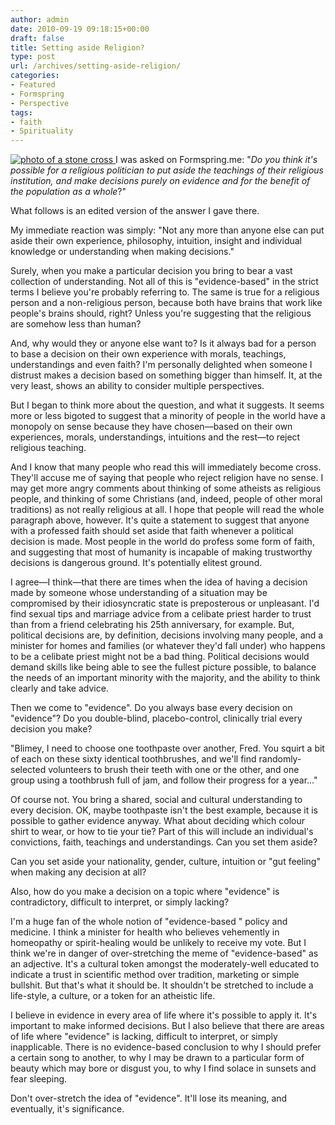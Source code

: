 ```yaml
---
author: admin
date: 2010-09-19 09:18:15+00:00
draft: false
title: Setting aside Religion?
type: post
url: /archives/setting-aside-religion/
categories:
- Featured
- Formspring
- Perspective
tags:
- faith
- Spirituality
---
```


[![photo of a stone cross](http://zachbeauvais.com/wp-content/uploads/2010/09/5003329951_523ff9795e_o-705x300.png)
](https://www.flickr.com/photos/beauvais/5003329951)I was asked on Formspring.me: "_Do you think it's possible for a religious politician to put aside the teachings of their religious institution, and make decisions purely on evidence and for the benefit of the population as a whole_?"

What follows is an edited version of the answer I gave there.

My immediate reaction was simply: "Not any more than anyone else can put aside their own experience, philosophy, intuition, insight and individual knowledge or understanding when making decisions."

Surely, when you make a particular decision you bring to bear a vast collection of understanding. Not all of this is "evidence-based" in the strict terms I believe you're probably referring to. The same is true for a religious person and a non-religious person, because both have brains that work like people's brains should, right? Unless you're suggesting that the religious are somehow less than human?

And, why would they or anyone else want to? Is it always bad for a person to base a decision on their own experience with morals, teachings, understandings and even faith? I'm personally delighted when someone I distrust makes a decision based on something bigger than himself. It, at the very least, shows an ability to consider multiple perspectives.

But I began to think more about the question, and what it suggests. It seems more or less bigoted to suggest that a minority of people in the world have a monopoly on sense because they have chosen—based on their own experiences, morals, understandings, intuitions and the rest—to reject religious teaching.

And I know that many people who read this will immediately become cross. They'll accuse me of saying that people who reject religion have no sense. I may get more angry comments about thinking of some atheists as religious people, and thinking of some Christians (and, indeed, people of other moral traditions) as not really religious at all. I hope that people will read the whole paragraph above, however. It's quite a statement to suggest that anyone with a professed faith should set aside that faith whenever a political decision is made. Most people in the world do profess some form of faith, and suggesting that most of humanity is incapable of making trustworthy decisions is dangerous ground. It's potentially elitest ground.

I agree—I think—that there are times when the idea of having a decision made by someone whose understanding of a situation may be compromised by their idiosyncratic state is preposterous or unpleasant. I'd find sexual tips and marriage advice from a celibate priest harder to trust than from a friend celebrating his 25th anniversary, for example. But, political decisions are, by definition, decisions involving many people, and a minister for homes and families (or whatever they'd fall under) who happens to be a celibate priest might not be a bad thing. Political decisions would demand skills like being able to see the fullest picture possible, to balance the needs of an important minority with the majority, and the ability to think clearly and take advice.

Then we come to "evidence". Do you always base every decision on "evidence"? Do you double-blind, placebo-control, clinically trial every decision you make?

"Blimey, I need to choose one toothpaste over another, Fred. You squirt a bit of each on these sixty identical toothbrushes, and we'll find randomly-selected volunteers to brush their teeth with one or the other, and one group using a toothbrush full of jam, and follow their progress for a year…"

Of course not. You bring a shared, social and cultural understanding to every decision. OK, maybe toothpaste isn't the best example, because it is possible to gather evidence anyway. What about deciding which colour shirt to wear, or how to tie your tie? Part of this will include an individual's convictions, faith, teachings and understandings. Can you set them aside?

Can you set aside your nationality, gender, culture, intuition or "gut feeling" when making any decision at all?

Also, how do you make a decision on a topic where "evidence" is contradictory, difficult to interpret, or simply lacking?

I'm a huge fan of the whole notion of "evidence-based " policy and medicine. I think a minister for health who believes vehemently in homeopathy or spirit-healing would be unlikely to receive my vote. But I think we're in danger of over-stretching the meme of "evidence-based" as an adjective. It's a cultural token amongst the moderately-well educated to indicate a trust in scientific method over tradition, marketing or simple bullshit. But that's what it should be. It shouldn't be stretched to include a life-style, a culture, or a token for an atheistic life.

I believe in evidence in every area of life where it's possible to apply it. It's important to make informed decisions. But I also believe that there are areas of life where "evidence" is lacking, difficult to interpret, or simply inapplicable. There is no evidence-based conclusion to why I should prefer a certain song to another, to why I may be drawn to a particular form of beauty which may bore or disgust you, to why I find solace in sunsets and fear sleeping.

Don't over-stretch the idea of "evidence". It'll lose its meaning, and eventually, it's significance.
